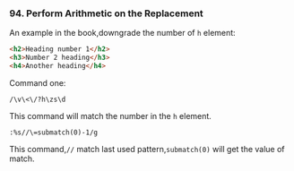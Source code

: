 ### 94. Perform Arithmetic on the Replacement

An example in the book,downgrade the number of `h` element:
```html
<h2>Heading number 1</h2>
<h3>Number 2 heading</h3>
<h4>Another heading</h4>
```

Command one:
```
/\v\<\/?h\zs\d
```
This command will match the number in the `h` element.


```
:%s//\=submatch(0)-1/g
```
This command,`//` match last used pattern,`submatch(0)` will get the value of match.
